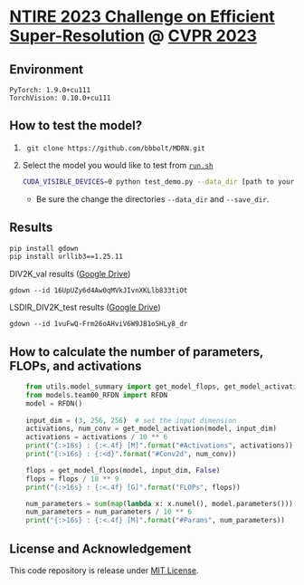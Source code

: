 # [NTIRE 2023 Challenge on Efficient Super-Resolution](https://cvlai.net/ntire/2023/) @ [CVPR 2023](https://cvpr2023.thecvf.com/)

## Environment

	PyTorch: 1.9.0+cu111
	TorchVision: 0.10.0+cu111

## How to test the model?

1. ```
    git clone https://github.com/bbbolt/MDRN.git
    ```

2. Select the model you would like to test from [`run.sh`](./run.sh)
    ```bash
    CUDA_VISIBLE_DEVICES=0 python test_demo.py --data_dir [path to your data dir] --save_dir [path to your save dir] --model_id 9
    ```
    - Be sure the change the directories `--data_dir` and `--save_dir`.

## Results
```bash
pip install gdown
pip install urllib3==1.25.11
```
DIV2K_val results ([Google Drive](https://drive.google.com/file/d/16UpUZy6d4Aw0qMVkJIvnXKLlb833tiOt/view?usp=sharing))

    gdown --id 16UpUZy6d4Aw0qMVkJIvnXKLlb833tiOt

LSDIR_DIV2K_test results ([Google Drive](https://drive.google.com/file/d/1vuFwQ-Frm26oAHviV6W9JB1oSHLy8_dr/view?usp=sharing))

    gdown --id 1vuFwQ-Frm26oAHviV6W9JB1oSHLy8_dr




## How to calculate the number of parameters, FLOPs, and activations

```python
    from utils.model_summary import get_model_flops, get_model_activation
    from models.team00_RFDN import RFDN
    model = RFDN()
    
    input_dim = (3, 256, 256)  # set the input dimension
    activations, num_conv = get_model_activation(model, input_dim)
    activations = activations / 10 ** 6
    print("{:>16s} : {:<.4f} [M]".format("#Activations", activations))
    print("{:>16s} : {:<d}".format("#Conv2d", num_conv))

    flops = get_model_flops(model, input_dim, False)
    flops = flops / 10 ** 9
    print("{:>16s} : {:<.4f} [G]".format("FLOPs", flops))

    num_parameters = sum(map(lambda x: x.numel(), model.parameters()))
    num_parameters = num_parameters / 10 ** 6
    print("{:>16s} : {:<.4f} [M]".format("#Params", num_parameters))
```

## License and Acknowledgement
This code repository is release under [MIT License](LICENSE). 
